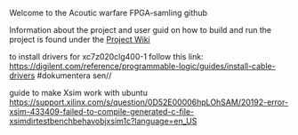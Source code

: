 Welcome to the Acoutic warfare FPGA-samling github

Information about the project and user guid on how to build and run the project is found under the [Project Wiki](../../wiki)



to install drivers for xc7z020clg400-1 follow this link:     https://digilent.com/reference/programmable-logic/guides/install-cable-drivers     #dokumentera sen//

guide to make Xsim work with ubuntu
https://support.xilinx.com/s/question/0D52E00006hpLOhSAM/20192-error-xsim-433409-failed-to-compile-generated-c-file-xsimdirtestbenchbehavobjxsim1c?language=en_US 
